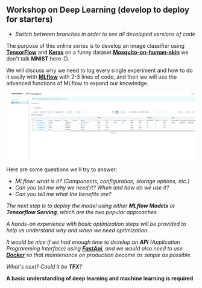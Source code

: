 ## Workshop on Deep Learning (develop to deploy for starters)

* _Switch between branches in order to see all developed versions of code_

The purpose of this online series is to develop an image classifier using  __[TensorFlow](https://www.tensorflow.org/)__ and __[Keras](https://keras.io/)__ on a funny dataset __[Mosquito-on-human-skin](https://data.mendeley.com/datasets/zw4p9kj6nt/2)__ we don't talk __MNIST__ here :D.

We will discuss why we need to log every single experiment and how to do it easily with __[MLflow](https://www.mlflow.org/)__ with 2-3 lines of code, and then we will use the advanced functions of MLflow to expand our knowledge.

![](./images/mlflow-shot.png)

Here are some questions we'll try to answer:

- *MLflow: what is it? (Components, configuration, storage options, etc.)*
- *Can you tell me why we need it? When and how do we use it?*
- *Can you tell me what the benefits are?*

_The next step is to deploy the model using either __MLflow Models__ or __Tensorflow Serving__, which are the two popular approaches._

*A hands-on experience with basic optimization steps will be provided to help us understand why and when we need optimization.*

*It would be nice if we had enough time to develop an __API__ (Application Programming Interface) using __[FastApi](https://fastapi.tiangolo.com/)__, and we would also need to use __[Docker](https://www.docker.com/)__ so that maintenance on production become as simple as possible.*

*What's next? Could it be __TFX__?*

__A basic understanding of deep learning and machine learning is required__